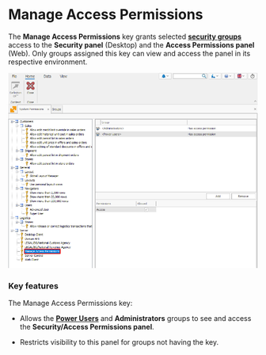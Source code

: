 # **Manage Access Permissions**

The **Manage Access Permissions** key grants selected **[security groups](../groups/index.md)** access to the **Security panel** (Desktop) and the **Access Permissions panel** (Web). Only groups assigned this key can view and access the panel in its respective environment.

![pictures](pictures/Manage_access_permissions_17_12.png)

### Key features

The Manage Access Permissions key:

* Allows the **[Power Users](../groups/power-users.md)** and **Administrators** groups to see and access the **Security/Access Permissions panel**.

* Restricts visibility to this panel for groups not having the key.
